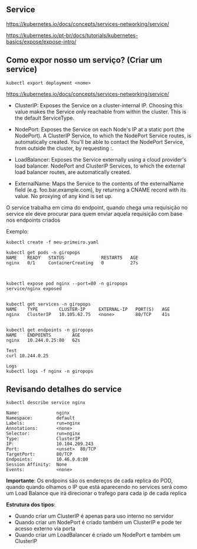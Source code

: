 ## Service

https://kubernetes.io/docs/concepts/services-networking/service/

https://kubernetes.io/pt-br/docs/tutorials/kubernetes-basics/expose/expose-intro/

## Como expor nosso um serviço? (Criar um service) 
```
kubectl export deployment <nome>
```

https://kubernetes.io/docs/concepts/services-networking/service/

- ClusterIP: Exposes the Service on a cluster-internal IP. Choosing this value makes the Service only reachable from within the cluster. This is the default ServiceType.

- NodePort: Exposes the Service on each Node's IP at a static port (the NodePort). A ClusterIP Service, to which the NodePort Service routes, is automatically created. You'll be able to contact the NodePort Service, from outside the cluster, by requesting <NodeIP>:<NodePort>.

- LoadBalancer: Exposes the Service externally using a cloud provider's load balancer. NodePort and ClusterIP Services, to which the external load balancer routes, are automatically created.

- ExternalName: Maps the Service to the contents of the externalName field (e.g. foo.bar.example.com), by returning a CNAME record with its value. No proxying of any kind is set up.

O service trabalha em cima do endpoint, quando chega uma requisição no service ele deve procurar para quem enviar aquela requisição com base nos endpoints criados


Exemplo:

```
kubectl create -f meu-primeiro.yaml

kubectl get pods -n giropops 
NAME    READY   STATUS              RESTARTS   AGE
nginx   0/1     ContainerCreating   0          27s



kubectl expose pod nginx --port=80 -n giropops
service/nginx exposed


kubectl get services -n giropops
NAME    TYPE        CLUSTER-IP     EXTERNAL-IP   PORT(S)   AGE
nginx   ClusterIP   10.105.62.75   <none>        80/TCP    41s


kubectl get endpoints -n giropops
NAME    ENDPOINTS        AGE
nginx   10.244.0.25:80   62s

Test
curl 10.244.0.25

Logs
kubectl logs -f nginx -n giropops
```

## Revisando detalhes do service
```
kubectl describe service nginx

Name:              nginx
Namespace:         default
Labels:            run=nginx
Annotations:       <none>
Selector:          run=nginx
Type:              ClusterIP
IP:                10.104.209.243
Port:              <unset>  80/TCP
TargetPort:        80/TCP
Endpoints:         10.46.0.0:80
Session Affinity:  None
Events:            <none>
```

**Importante**: Os endpoins são os endereços de cada replica do POD, quando quando olhamos o IP que está aparecendo no services será como um Load Balance que irá direcionar o trafego para cada ip de cada replica


**Estrutura dos tipos**: 
- Quando criar um ClusterIP é apenas para uso interno no servidor
- Quando criar um NodePort é criado também um ClusterIP e pode ter acesso externo via porta
- Quando criar um LoadBalancer é criado um NodePort e também um ClusterIP

